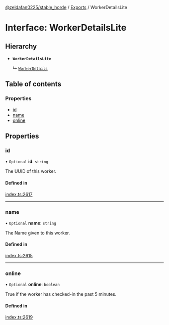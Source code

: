 [@zeldafan0225/stable_horde](../README.md) / [Exports](../modules.md) / WorkerDetailsLite

# Interface: WorkerDetailsLite

## Hierarchy

- **`WorkerDetailsLite`**

  ↳ [`WorkerDetails`](WorkerDetails.md)

## Table of contents

### Properties

- [id](WorkerDetailsLite.md#id)
- [name](WorkerDetailsLite.md#name)
- [online](WorkerDetailsLite.md#online)

## Properties

### id

• `Optional` **id**: `string`

The UUID of this worker.

#### Defined in

[index.ts:2617](https://github.com/ZeldaFan0225/stable_horde/blob/9241243/index.ts#L2617)

___

### name

• `Optional` **name**: `string`

The Name given to this worker.

#### Defined in

[index.ts:2615](https://github.com/ZeldaFan0225/stable_horde/blob/9241243/index.ts#L2615)

___

### online

• `Optional` **online**: `boolean`

True if the worker has checked-in the past 5 minutes.

#### Defined in

[index.ts:2619](https://github.com/ZeldaFan0225/stable_horde/blob/9241243/index.ts#L2619)
